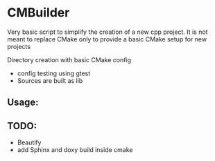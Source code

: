CMBuilder
=========

Very basic script to simplify the creation of a new cpp project.
It is not meant to replace CMake only to provide a basic CMake setup for new projects

Directory creation with basic CMake config
* config testing using gtest
* Sources are built as lib


Usage:
------



TODO:
-----

* Beautify
* add Sphinx and doxy build inside cmake


